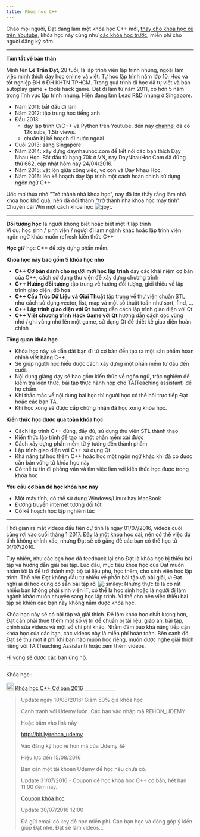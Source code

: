 ```yaml
---
title: Khóa học C++
---
```


<p>Chào mọi người, Đạt đang làm một khóa học C++ mới, <a href="https://www.youtube.com/playlist?list=PLyiioioEJSxHVTaeL-ELYy6Io-I8diIVZ">thay cho khóa học cũ trên Youtube</a>, khóa học này cũng như <a href="https://www.youtube.com/user/trandatnh/playlists">các khóa học trước</a>, miễn phí cho người đăng ký sớm.</p>

<hr>

<p><strong>Tóm tắt về bản thân</strong></p>

<p>Minh tên <strong>Lê Trần Đạt</strong>, 28 tuổi, là lập trình viên lập trình nhúng, ngoài làm việc mình thích dạy học online và viết. Tự học lập trình năm lớp 10. Học và tốt nghiệp ĐH ở ĐH KHTN TPHCM. Trong quá trình đi học đã tự viết và bán autoplay game + tools hack game. Đạt đi làm từ năm 2011, có hơn 5 năm trong lĩnh vực lập trình nhúng. Hiện đang làm Lead R&amp;D nhúng ở Singapore.</p>

<ul>
<li>Năm 2011: bắt đầu đi làm</li>
<li>Năm 2012: tập trung học tiếng anh</li>
<li>Đầu 2013: <ul>
<li>dạy lập trình C/C++ và Python trên Youtube, đến nay <a href="https://www.youtube.com/user/trandatnh/abouthttps://www.youtube.com/user/trandatnh/about">channel</a> đã có 12k subs, 1.5tr views.</li>
<li>chuẩn bị kế hoạch đi nước ngoài</li>
</ul>
</li>
<li>Cuối 2013: sang Singapore</li>
<li>Năm 2014: xây dựng daynhauhoc.com để kết nối các bạn thích Dạy Nhau Học. Bắt đầu từ hạng 70k ở VN, nay DayNhauHoc.Com đã đứng thứ 662, cập nhật hôm nay 24/04/2016.</li>
<li>Năm 2015: vật lộn giữa công việc, vợ con và Dạy Nhau Hoc.</li>
<li>Năm 2016: lên kế hoạch dạy lập trình một cách hoàn chỉnh sử dụng ngôn ngữ C++</li>
</ul>

<p>Ước mơ thủa nhỏ "Trở thành nhà khoa học", nay đã lớn thấy rằng làm nhà khoa học khó quá, nên đã đổi thành "trở thành nhà khoa học máy tính". Chuyên cài Win một cách khoa học <img src="//daynhauhoc.com/images/emoji/twitter/joy.png?v=3" title=":joy:" class="emoji" alt=":joy:">.</p>

<hr>

<p><strong>Đối tượng học</strong> là người không biết hoặc biết một ít lập trình<br>Ví dụ: học sinh / sinh viên / người đi làm ngành khác hoặc lập trình viên ngôn ngữ khác muốn refresh kiến thức C++</p>

<p><strong>Học gì</strong>? học C++ để xây dựng phần mềm.</p>

<p><strong>Khóa học này bao gồm 5 khóa học nhỏ</strong></p>

<ul>
<li>
<strong>C++ Cơ bản dành cho người mới học lập trình</strong> dạy các khái niệm cơ bản của C++, cách sử dụng thư viện để xây dựng chương trình</li>
<li>
<strong>C++ Hướng đối tượng</strong> tập trung về hướng đối tượng, giới thiệu về lập trình giao diện, đồ họa</li>
<li>
<strong>C++ Cấu Trúc Dữ Liệu và Giải Thuật</strong> tập trung về thư viện chuẩn STL như cách sử dụng vector, list, map và một số thuật toán như sort, find, ...</li>
<li>
<strong>C++ Lập trình giao diện với Qt</strong> hướng dẫn cách lập trình giao diện với Qt</li>
<li>
<strong>C++ Viết chương trình Hack Game với Qt</strong> hướng dẫn cách đọc vùng nhớ / ghi vùng nhớ lên một game, sử dụng Qt để thiết kế giao diện hoàn chỉnh</li>
</ul>

<p><strong>Tổng quan khóa học</strong></p>

<ul>
<li>Khóa học này sẽ dẫn dắt bạn đi từ cơ bản đến tạo ra một sản phẩm hoàn chỉnh viết bằng C++.</li>
<li>Sẽ giúp người học hiểu được cách xây dựng một phần mềm từ đầu đến cuối.</li>
<li>Nội dung giảng dạy sẽ bao gồm kiến thức về ngôn ngữ, trắc nghiệm để kiểm tra kiến thức, bài tập thực hành nộp cho TA(Teaching assistant) để họ chấm.</li>
<li>Khi thắc mắc về nội dung bài học thì người học có thể hỏi trực tiếp Đạt hoặc các bạn TA.</li>
<li>Khi học xong sẽ được cấp chứng nhận đã học xong khóa học.</li>
</ul>

<p><strong>Kiến thức học được qua toàn khóa học</strong></p>

<ul>
<li>Cách lập trình C++ đúng, đầy đủ, sử dụng thư viện STL thành thạo</li>
<li>Kiến thức lập trình để tạo ra một phần mềm xài được</li>
<li>Cách xây dựng phần mềm từ ý tưởng đến thành phẩm</li>
<li>Lập trình giao diện với C++ sử dụng Qt</li>
<li>Khả năng tự học thêm C++ hoặc học một ngôn ngữ khác khi đã có được căn bản vững từ khóa học này</li>
<li>Có thể tự tin đi phỏng vấn và tìm việc làm với kiến thức học được trong khóa học</li>
</ul>

<p><strong>Yêu cầu cơ bản để học khóa học này</strong></p>

<ul>
<li>Một máy tính, có thể sử dụng Windows/Linux hay MacBook</li>
<li>Đường truyền internet tương đối tốt</li>
<li>Có kế hoạch học tập nghiêm túc</li>
</ul>

<hr>

<p>Thời gian ra mắt videos đầu tiên dự tính là ngày 01/07/2016, videos cuối cùng rơi vào cuối tháng 1  2017. Đây là một khóa học dài, nên có thể việc dự tính không chính xác, nhưng Đạt sẽ cố gắng để các bạn có thể học từ 01/07/2016. </p>

<p>Tuy nhiên, như các bạn học đã feedback lại cho Đạt là khóa học bị thiếu bài tập và hướng dẫn giải bài tập. Lúc đầu, mục tiêu khóa học của Đạt muốn nhắm tới là để trở thành một bộ tài liệu phụ, học thêm, cho sinh viên học lập trình. Thế nên Đạt không đầu tư nhiều về phần bài tập và bài giải, vì Đạt nghĩ ai đi học cũng có sẵn bài tập rồi <img src="//daynhauhoc.com/images/emoji/twitter/smiley.png?v=3" title=":smiley:" class="emoji" alt=":smiley:"> Nhưng thực tế là có rất nhiều bạn không phải sinh viên IT, có thể là học sinh hoặc là người đi làm ngành khác muốn chuyển sang học lập trình. Vì thế cho nên việc thiếu bài tập sẽ khiến các bạn này không nắm được khóa học.</p>

<p>Khóa học này sẽ có bài tập và giải thích. Để làm khóa học chất lượng hơn, Đạt cần phải thuê thêm một số vị trí để chuẩn bị tài liệu, giáo án, bài tập, chỉnh sửa videos và một số chi phí khác. Nhằm đảm bảo khả năng tiếp cận khóa học của các bạn, các videos này là miễn phí hoàn toàn. Bên cạnh đó, Đạt sẽ thu một ít phí khi bạn nào muốn học riêng, muốn được nghe giải thích riêng với TA (Teaching Assistant) hoặc xem thêm videos.</p>

<p>Hi vọng sẽ được các bạn ủng hộ.</p>

<hr>

<p>Khóa học : <br><aside class="quote" data-post="1" data-topic="31306">
  <div class="title">
    <div class="quote-controls"></div>
    <img alt="" width="20" height="20" src="/user_avatar/daynhauhoc.com/ltd/40/1016_1.png" class="avatar">
    <a href="//daynhauhoc.com/t/khoa-hoc-c-co-ban-2016/31306">Khóa học C++ Cơ bản 2016</a> <a class="badge-wrapper  bullet" href="/c/hacker-news"><span class="badge-category-bg" style="background-color: #12A89D;"></span><span style="color: #FFFFFF;" data-drop-close="true" class="badge-category clear-badge" title="Tất cả những gì mà bạn nghĩ những hacker khác cũng hứng thú">hacker news</span></a>
  </div>
  <blockquote>Update ngày 10/08/2016: Giảm 50% giá khóa học

Cạnh tranh với Udemy luôn. Các bạn vào nhập mã REHON_UDEMY

Hoặc bấm vào link này

<a href="http://bit.ly/rehon_udemy" class="onebox" target="_blank" rel="nofollow">http://bit.ly/rehon_udemy</a>

Vào đăng ký học rẻ hơn mã của Udemy :joy:

Hiệu lực đến 15/08/2016

Bạn cần một tài khoản Udemy để học nếu chưa có.

Update 31/07/2016 - Coupon để học khóa học C++ cơ bản, hết hạn 11:00 đêm nay.

<a href="https://www.udemy.com/c-co-ban-danh-cho-nguoi-moi-hoc-lap-trinh/?couponCode=daynhauhoc1000" rel="nofollow">Coupon khóa học</a>

Update 30/07/2016 12:00

Đã gửi email có key để học miễn phí. Các bạn học và đóng góp ý kiến giúp Đạt nhé. Đạt sẽ làm videos…
    <div class="topic-info">
    </div>
  </blockquote>
</aside>
</p>

